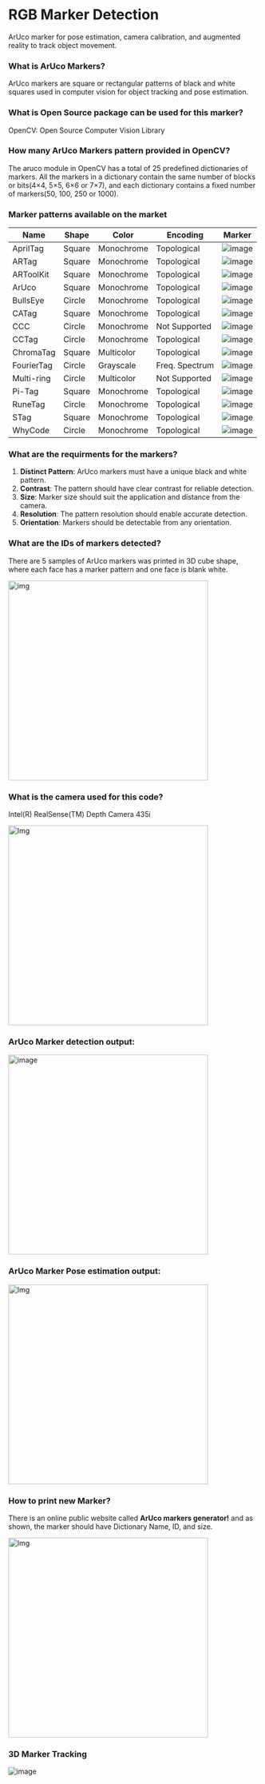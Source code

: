 # RGB Marker Detection
ArUco marker for pose estimation, camera calibration, and augmented reality to track object movement.

### What is ArUco Markers?
ArUco markers are square or rectangular patterns of black and white squares used in computer vision for object tracking and pose estimation.

### What is Open Source package can be used for this marker?
OpenCV: Open Source Computer Vision Library 
### How many ArUco Markers pattern provided in OpenCV?
The aruco module in OpenCV has a total of 25 predefined dictionaries of markers. 
All the markers in a dictionary contain the same number of blocks or bits(4×4, 5×5, 6×6 or 7×7), and each dictionary contains a fixed number of markers(50, 100, 250 or 1000).

### Marker patterns available on the market

| Name      | Shape   | Color      | Encoding      | Marker                                                                                                    |
|-----------|---------|------------|---------------|-----------------------------------------------------------------------------------------------------------|
| AprilTag  | Square  | Monochrome | Topological   | ![image](https://github.com/Arwa-Fawzy/AruCoVision/assets/101527083/2a576aa2-fb1e-48e9-ae85-2be51e104a28) | 
| ARTag     | Square  | Monochrome | Topological   | ![image](https://github.com/Arwa-Fawzy/AruCoVision/assets/101527083/7a753a51-4c3c-4375-9366-97f885298cdd) | 
| ARToolKit | Square  | Monochrome | Topological   | ![image](https://github.com/Arwa-Fawzy/AruCoVision/assets/101527083/ebe39f1b-4230-4ab7-86da-55bfbb7f32f8) | 
| ArUco     | Square  | Monochrome | Topological   | ![image](https://github.com/Arwa-Fawzy/AruCoVision/assets/101527083/776deb7d-a9be-4af5-b33b-5f8bb5211d83) | 
| BullsEye  | Circle  | Monochrome | Topological   | ![image](https://github.com/Arwa-Fawzy/AruCoVision/assets/101527083/98b9a514-a909-44ef-b881-4258c7c5734a) | 
| CATag     | Square  | Monochrome | Topological   | ![image](https://github.com/Arwa-Fawzy/AruCoVision/assets/101527083/6421dc40-1b36-4a90-8b2f-2d1794e7a904) | 
| CCC       | Circle  | Monochrome | Not Supported | ![image](https://github.com/Arwa-Fawzy/AruCoVision/assets/101527083/ea6e29ef-d433-4e9a-8a0e-ceaaebd61d46) |
| CCTag     | Circle  | Monochrome | Topological   | ![image](https://github.com/Arwa-Fawzy/AruCoVision/assets/101527083/3530e90c-8d63-4b6b-8018-017c69b3a6e4) | 
| ChromaTag | Square  | Multicolor | Topological   | ![image](https://github.com/Arwa-Fawzy/AruCoVision/assets/101527083/560e0147-9adb-4b7c-8ab4-6c8b58c255a4) | 
| FourierTag| Circle  | Grayscale  | Freq. Spectrum| ![image](https://github.com/Arwa-Fawzy/AruCoVision/assets/101527083/de0f5c9c-925a-4fca-9c2c-0c3932c95677) | 
| Multi-ring| Circle  | Multicolor | Not Supported | ![image](https://github.com/Arwa-Fawzy/AruCoVision/assets/101527083/f610b9e6-abfb-49da-ab1e-411bb1149a5d) | 
| Pi-Tag    | Square  | Monochrome | Topological   | ![image](https://github.com/Arwa-Fawzy/AruCoVision/assets/101527083/e48d2d86-4639-44dc-a53e-bcf57fab1435) |
| RuneTag   | Circle  | Monochrome | Topological   | ![image](https://github.com/Arwa-Fawzy/AruCoVision/assets/101527083/5f0537d1-5a94-4978-9632-d09bd13ebb55) |
| STag      | Square  | Monochrome | Topological   | ![image](https://github.com/Arwa-Fawzy/AruCoVision/assets/101527083/db0fce55-62cd-492e-bb3b-79334ffcc5c8) |
| WhyCode   | Circle  | Monochrome | Topological   | ![image](https://github.com/Arwa-Fawzy/AruCoVision/assets/101527083/18f0576f-9459-4fb2-ba4b-140ff52676ca) | 

### What are the requirments for the markers?

1. **Distinct Pattern**: ArUco markers must have a unique black and white pattern.
2. **Contrast**: The pattern should have clear contrast for reliable detection.
3. **Size**: Marker size should suit the application and distance from the camera.
4. **Resolution**: The pattern resolution should enable accurate detection.
5. **Orientation**: Markers should be detectable from any orientation.

### What are the IDs of markers detected? 
There are 5 samples of ArUco markers was printed in 3D cube shape, where each face has a marker pattern and one face is blank white. 

<img src="https://github.com/Arwa-Fawzy/AruCoVision/assets/101527083/01de48d7-d724-49cb-9e40-74a03832c07c" alt="img" width="400">

### What is the camera used for this code? 
Intel(R) RealSense(TM) Depth Camera 435i

<img src="https://github.com/Arwa-Fawzy/AruCoVision/assets/101527083/ae5feb8e-a463-4ae6-9474-654d97657a61" alt="Img" width="400">

### ArUco Marker detection output:

<img src="https://github.com/Arwa-Fawzy/AruCoVision/assets/101527083/f32739e3-0e60-4e60-a1e2-fd511242e632" alt="image" width="400">

### ArUco Marker Pose estimation output:

<img src="https://github.com/Arwa-Fawzy/RGB-Marker-Detection/assets/101527083/e474ff01-df5b-4269-bae9-7b83e4536ed9" alt="Img" width="400">

### How to print new Marker?
There is an online public website called **ArUco markers generator!** and as shown, the marker should have Dictionary Name, ID, and size. 

<img src="https://github.com/Arwa-Fawzy/RGB-Marker-Detection/assets/101527083/93fe9ce5-a4e5-48a4-a251-488f92d80a81" alt="Img" width="400">

### 3D Marker Tracking 

![image](https://github.com/Arwa-Fawzy/RGB-Marker-Detection/assets/101527083/de8a2208-fc68-427a-9c14-e0fa420f1ff9)





